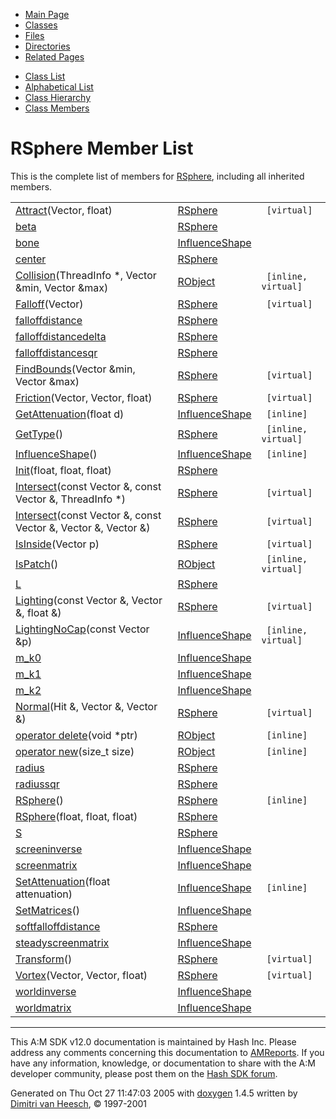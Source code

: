 <div class="tabs">

- [Main Page](index.md)
- <span id="current">[Classes](annotated.md)</span>
- [Files](files.md)
- [Directories](dirs.md)
- [Related Pages](pages.md)

</div>

<div class="tabs">

- [Class List](annotated.md)
- [Alphabetical List](classes.md)
- [Class Hierarchy](hierarchy.md)
- [Class Members](functions.md)

</div>

# RSphere Member List

This is the complete list of members for <a href="classRSphere.md" class="el">RSphere</a>, including all inherited members.

|  |  |  |
|----|----|----|
| <a href="classRSphere.md#7882a7921dd3430f5e0a1fa60aa374bd" class="el">Attract</a>(Vector, float) | <a href="classRSphere.md" class="el">RSphere</a> | ` [virtual]` |
| <a href="classRSphere.md#987bcab01b929eb2c07877b224215c92" class="el">beta</a> | <a href="classRSphere.md" class="el">RSphere</a> |  |
| <a href="classInfluenceShape.md#a57fc812a9521b8c0ede9a2724351a55" class="el">bone</a> | <a href="classInfluenceShape.md" class="el">InfluenceShape</a> |  |
| <a href="classRSphere.md#adb115059e28d960fa8badfac5516667" class="el">center</a> | <a href="classRSphere.md" class="el">RSphere</a> |  |
| <a href="classRObject.md#baba436d04765f15dccba87a6a9a0b26" class="el">Collision</a>(ThreadInfo \*, Vector &min, Vector &max) | <a href="classRObject.md" class="el">RObject</a> | ` [inline, virtual]` |
| <a href="classRSphere.md#b5bbca2d93358bcb0059f7f9c68ca1ea" class="el">Falloff</a>(Vector) | <a href="classRSphere.md" class="el">RSphere</a> | ` [virtual]` |
| <a href="classRSphere.md#9a098739ebccbb2beb925a1addf63824" class="el">falloffdistance</a> | <a href="classRSphere.md" class="el">RSphere</a> |  |
| <a href="classRSphere.md#480bbfb58eec35a1faf2785276b01fc0" class="el">falloffdistancedelta</a> | <a href="classRSphere.md" class="el">RSphere</a> |  |
| <a href="classRSphere.md#713de4549f65b5aa973d4daad99a0d16" class="el">falloffdistancesqr</a> | <a href="classRSphere.md" class="el">RSphere</a> |  |
| <a href="classRSphere.md#1f8f3d611956246ca336e4f45fd01927" class="el">FindBounds</a>(Vector &min, Vector &max) | <a href="classRSphere.md" class="el">RSphere</a> | ` [virtual]` |
| <a href="classRSphere.md#60d1c5feb2dc82c525ec1f9ef1a734b6" class="el">Friction</a>(Vector, Vector, float) | <a href="classRSphere.md" class="el">RSphere</a> | ` [virtual]` |
| <a href="classInfluenceShape.md#295b20d009018e2440e3b3ab2d053928" class="el">GetAttenuation</a>(float d) | <a href="classInfluenceShape.md" class="el">InfluenceShape</a> | ` [inline]` |
| <a href="classRSphere.md#97bbe45df6b2b139c951f179d5dc83b8" class="el">GetType</a>() | <a href="classRSphere.md" class="el">RSphere</a> | ` [inline, virtual]` |
| <a href="classInfluenceShape.md#69c0e794ea931eadcfa6bd26a668bfce" class="el">InfluenceShape</a>() | <a href="classInfluenceShape.md" class="el">InfluenceShape</a> | ` [inline]` |
| <a href="classRSphere.md#edbcb285d8008c27561169c5c06ff29d" class="el">Init</a>(float, float, float) | <a href="classRSphere.md" class="el">RSphere</a> |  |
| <a href="classRSphere.md#ebc1dd006469e892a02410cbfdd1d3ec" class="el">Intersect</a>(const Vector &, const Vector &, ThreadInfo \*) | <a href="classRSphere.md" class="el">RSphere</a> | ` [virtual]` |
| <a href="classRSphere.md#3a8a40efddd68314bac0f4f5cb5d99fb" class="el">Intersect</a>(const Vector &, const Vector &, Vector &, Vector &) | <a href="classRSphere.md" class="el">RSphere</a> | ` [virtual]` |
| <a href="classRSphere.md#cf5b86a14d1309ececc1cf2190d848b0" class="el">IsInside</a>(Vector p) | <a href="classRSphere.md" class="el">RSphere</a> | ` [virtual]` |
| <a href="classRObject.md#4bffe3bafe7317374a6eb3369ba34453" class="el">IsPatch</a>() | <a href="classRObject.md" class="el">RObject</a> | ` [inline, virtual]` |
| <a href="classRSphere.md#d20caec3b48a1eef164cb4ca81ba2587" class="el">L</a> | <a href="classRSphere.md" class="el">RSphere</a> |  |
| <a href="classRSphere.md#3a5a7a2826e9d50e9b04343b3e2e5212" class="el">Lighting</a>(const Vector &, Vector &, float &) | <a href="classRSphere.md" class="el">RSphere</a> | ` [virtual]` |
| <a href="classInfluenceShape.md#863d00ecaa895fef07eee8d995926179" class="el">LightingNoCap</a>(const Vector &p) | <a href="classInfluenceShape.md" class="el">InfluenceShape</a> | ` [inline, virtual]` |
| <a href="classInfluenceShape.md#7a1a343404f3fab290d884351454c3b9" class="el">m_k0</a> | <a href="classInfluenceShape.md" class="el">InfluenceShape</a> |  |
| <a href="classInfluenceShape.md#7d5e2f9ec5ee7c5f0fe731f5d737905f" class="el">m_k1</a> | <a href="classInfluenceShape.md" class="el">InfluenceShape</a> |  |
| <a href="classInfluenceShape.md#b33ad3849b8bb8ef848fcfc75ea143e6" class="el">m_k2</a> | <a href="classInfluenceShape.md" class="el">InfluenceShape</a> |  |
| <a href="classRSphere.md#8a11f22291743884b9331d9cb58e455e" class="el">Normal</a>(Hit &, Vector &, Vector &) | <a href="classRSphere.md" class="el">RSphere</a> | ` [virtual]` |
| <a href="classRObject.md#b2a90b0840ba0f087728d89d27353935" class="el">operator delete</a>(void \*ptr) | <a href="classRObject.md" class="el">RObject</a> | ` [inline]` |
| <a href="classRObject.md#650118fc0cd96c1cd00cb1243c5e3358" class="el">operator new</a>(size_t size) | <a href="classRObject.md" class="el">RObject</a> | ` [inline]` |
| <a href="classRSphere.md#fc021d54683383e5078ab9fefc4d53c8" class="el">radius</a> | <a href="classRSphere.md" class="el">RSphere</a> |  |
| <a href="classRSphere.md#9412f6bc1eb7062c2c85b62daefca994" class="el">radiussqr</a> | <a href="classRSphere.md" class="el">RSphere</a> |  |
| <a href="classRSphere.md#636fe41915358c2ccf43d3f16fa290ab" class="el">RSphere</a>() | <a href="classRSphere.md" class="el">RSphere</a> | ` [inline]` |
| <a href="classRSphere.md#5e096254ad77fd1d0c9a78c8b679224f" class="el">RSphere</a>(float, float, float) | <a href="classRSphere.md" class="el">RSphere</a> |  |
| <a href="classRSphere.md#5dbc98dcc983a70728bd082d1a47546e" class="el">S</a> | <a href="classRSphere.md" class="el">RSphere</a> |  |
| <a href="classInfluenceShape.md#ba7a4b02666c3118a86ddb75ecb809e2" class="el">screeninverse</a> | <a href="classInfluenceShape.md" class="el">InfluenceShape</a> |  |
| <a href="classInfluenceShape.md#a5ee57887ab68b45e635e12623ba1432" class="el">screenmatrix</a> | <a href="classInfluenceShape.md" class="el">InfluenceShape</a> |  |
| <a href="classInfluenceShape.md#7490d5dd0cac19f83890f8b849062bc1" class="el">SetAttenuation</a>(float attenuation) | <a href="classInfluenceShape.md" class="el">InfluenceShape</a> | ` [inline]` |
| <a href="classInfluenceShape.md#e976136b845128b8c3ffc6df95689a1b" class="el">SetMatrices</a>() | <a href="classInfluenceShape.md" class="el">InfluenceShape</a> |  |
| <a href="classRSphere.md#044f4c255ee2b04cee19959f28705d75" class="el">softfalloffdistance</a> | <a href="classRSphere.md" class="el">RSphere</a> |  |
| <a href="classInfluenceShape.md#44eb61281bf6a480ec9aeb4bb182bc52" class="el">steadyscreenmatrix</a> | <a href="classInfluenceShape.md" class="el">InfluenceShape</a> |  |
| <a href="classRSphere.md#4b8349c99073588f0ccf6dd2c55a1202" class="el">Transform</a>() | <a href="classRSphere.md" class="el">RSphere</a> | ` [virtual]` |
| <a href="classRSphere.md#cf2ea65a3bf1134f7a05638c12a6c1bf" class="el">Vortex</a>(Vector, Vector, float) | <a href="classRSphere.md" class="el">RSphere</a> | ` [virtual]` |
| <a href="classInfluenceShape.md#e63ec5cd1c3a74c36c45f4c1e2524ae6" class="el">worldinverse</a> | <a href="classInfluenceShape.md" class="el">InfluenceShape</a> |  |
| <a href="classInfluenceShape.md#c566097eca4afce9fbc6163180f328eb" class="el">worldmatrix</a> | <a href="classInfluenceShape.md" class="el">InfluenceShape</a> |  |

------------------------------------------------------------------------

<span class="small">This A:M SDK v12.0 documentation is maintained by Hash Inc. Please address any comments concerning this documentation to [AMReports](http://www.hash.com/reports). If you have any information, knowledge, or documentation to share with the A:M developer community, please post them on the [Hash SDK forum](http://www.hash.com/forums/index.php?showforum=11).</span>

Generated on Thu Oct 27 11:47:03 2005 with [<span class="image placeholder" original-image-src="doxygen.png" original-image-title="" height="45" width="100" align="middle" border="0">doxygen</span>](http://www.doxygen.org/index.html) 1.4.5 written by [Dimitri van Heesch](mailto:dimitri@stack.nl), © 1997-2001
